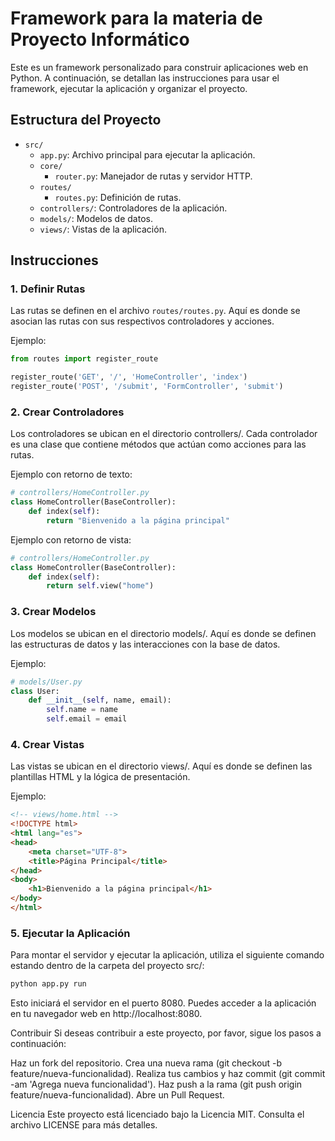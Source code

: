 # Framework para la materia de Proyecto Informático

Este es un framework personalizado para construir aplicaciones web en Python. A continuación, se detallan las instrucciones para usar el framework, ejecutar la aplicación y organizar el proyecto.

## Estructura del Proyecto

- `src/`
  - `app.py`: Archivo principal para ejecutar la aplicación.
  - `core/`
    - `router.py`: Manejador de rutas y servidor HTTP.
  - `routes/`
    - `routes.py`: Definición de rutas.
  - `controllers/`: Controladores de la aplicación.
  - `models/`: Modelos de datos.
  - `views/`: Vistas de la aplicación.

## Instrucciones
### 1. Definir Rutas

Las rutas se definen en el archivo `routes/routes.py`. Aquí es donde se asocian las rutas con sus respectivos controladores y acciones.

Ejemplo:
```python
from routes import register_route

register_route('GET', '/', 'HomeController', 'index')
register_route('POST', '/submit', 'FormController', 'submit')
```

### 2. Crear Controladores
Los controladores se ubican en el directorio controllers/. Cada controlador es una clase que contiene métodos que actúan como acciones para las rutas.

Ejemplo con retorno de texto:
```python
# controllers/HomeController.py
class HomeController(BaseController):
    def index(self):
        return "Bienvenido a la página principal"
```
Ejemplo con retorno de vista:
```python
# controllers/HomeController.py
class HomeController(BaseController):
    def index(self):
        return self.view("home")
```

### 3. Crear Modelos
Los modelos se ubican en el directorio models/. Aquí es donde se definen las estructuras de datos y las interacciones con la base de datos.

Ejemplo:
```python
# models/User.py
class User:
    def __init__(self, name, email):
        self.name = name
        self.email = email
```

### 4. Crear Vistas
Las vistas se ubican en el directorio views/. Aquí es donde se definen las plantillas HTML y la lógica de presentación.

Ejemplo:
```html
<!-- views/home.html -->
<!DOCTYPE html>
<html lang="es">
<head>
    <meta charset="UTF-8">
    <title>Página Principal</title>
</head>
<body>
    <h1>Bienvenido a la página principal</h1>
</body>
</html>
```

### 5. Ejecutar la Aplicación
Para montar el servidor y ejecutar la aplicación, utiliza el siguiente comando estando dentro de la carpeta del proyecto src/:

```python
python app.py run
```

Esto iniciará el servidor en el puerto 8080. Puedes acceder a la aplicación en tu navegador web en http://localhost:8080.

Contribuir
Si deseas contribuir a este proyecto, por favor, sigue los pasos a continuación:

Haz un fork del repositorio.
Crea una nueva rama (git checkout -b feature/nueva-funcionalidad).
Realiza tus cambios y haz commit (git commit -am 'Agrega nueva funcionalidad').
Haz push a la rama (git push origin feature/nueva-funcionalidad).
Abre un Pull Request.


Licencia
Este proyecto está licenciado bajo la Licencia MIT. Consulta el archivo LICENSE para más detalles.

